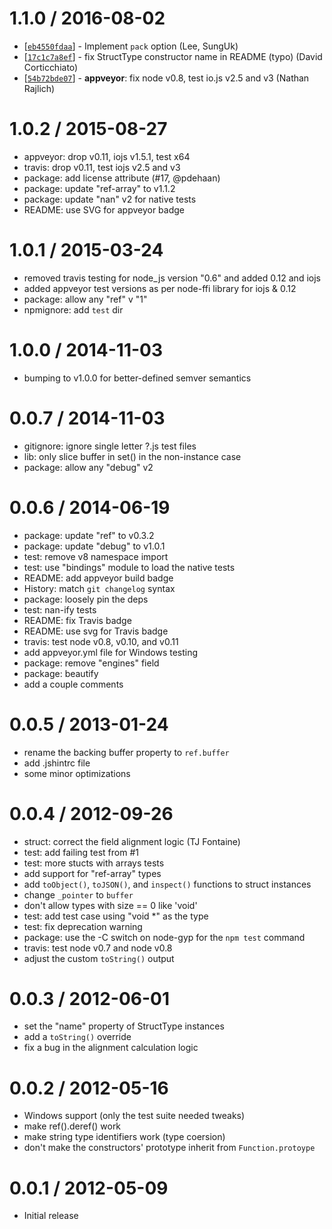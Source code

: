 
1.1.0 / 2016-08-02
==================

* [[`eb4550fdaa`](https://github.com/TooTallNate/ref-struct/commit/eb4550fdaa)] - Implement `pack` option (Lee, SungUk)
* [[`17c1c7a8ef`](https://github.com/TooTallNate/ref-struct/commit/17c1c7a8ef)] - fix StructType constructor name in README (typo) (David Corticchiato)
* [[`54b72bde07`](https://github.com/TooTallNate/ref-struct/commit/54b72bde07)] - **appveyor**: fix node v0.8, test io.js v2.5 and v3 (Nathan Rajlich)

1.0.2 / 2015-08-27
==================

  * appveyor: drop v0.11, iojs v1.5.1, test x64
  * travis: drop v0.11, test iojs v2.5 and v3
  * package: add license attribute (#17, @pdehaan)
  * package: update "ref-array" to v1.1.2
  * package: update "nan" v2 for native tests
  * README: use SVG for appveyor badge

1.0.1 / 2015-03-24
==================

  * removed travis testing for node_js version "0.6" and added 0.12 and iojs
  * added appveyor test versions as per node-ffi library for iojs & 0.12
  * package: allow any "ref" v "1"
  * npmignore: add `test` dir

1.0.0 / 2014-11-03
==================

  * bumping to v1.0.0 for better-defined semver semantics

0.0.7 / 2014-11-03
==================

  * gitignore: ignore single letter ?.js test files
  * lib: only slice buffer in set() in the non-instance case
  * package: allow any "debug" v2

0.0.6 / 2014-06-19
==================

  * package: update "ref" to v0.3.2
  * package: update "debug" to v1.0.1
  * test: remove v8 namespace import
  * test: use "bindings" module to load the native tests
  * README: add appveyor build badge
  * History: match `git changelog` syntax
  * package: loosely pin the deps
  * test: nan-ify tests
  * README: fix Travis badge
  * README: use svg for Travis badge
  * travis: test node v0.8, v0.10, and v0.11
  * add appveyor.yml file for Windows testing
  * package: remove "engines" field
  * package: beautify
  * add a couple comments

0.0.5 / 2013-01-24
==================

  * rename the backing buffer property to `ref.buffer`
  * add .jshintrc file
  * some minor optimizations

0.0.4 / 2012-09-26
==================

  * struct: correct the field alignment logic (TJ Fontaine)
  * test: add failing test from #1
  * test: more stucts with arrays tests
  * add support for "ref-array" types
  * add `toObject()`, `toJSON()`, and `inspect()` functions to struct instances
  * change `_pointer` to `buffer`
  * don't allow types with size == 0 like 'void'
  * test: add test case using "void *" as the type
  * test: fix deprecation warning
  * package: use the -C switch on node-gyp for the `npm test` command
  * travis: test node v0.7 and node v0.8
  * adjust the custom `toString()` output

0.0.3 / 2012-06-01
==================

  * set the "name" property of StructType instances
  * add a `toString()` override
  * fix a bug in the alignment calculation logic

0.0.2 / 2012-05-16
==================

  * Windows support (only the test suite needed tweaks)
  * make ref().deref() work
  * make string type identifiers work (type coersion)
  * don't make the constructors' prototype inherit from `Function.protoype`

0.0.1 / 2012-05-09
==================

  * Initial release
